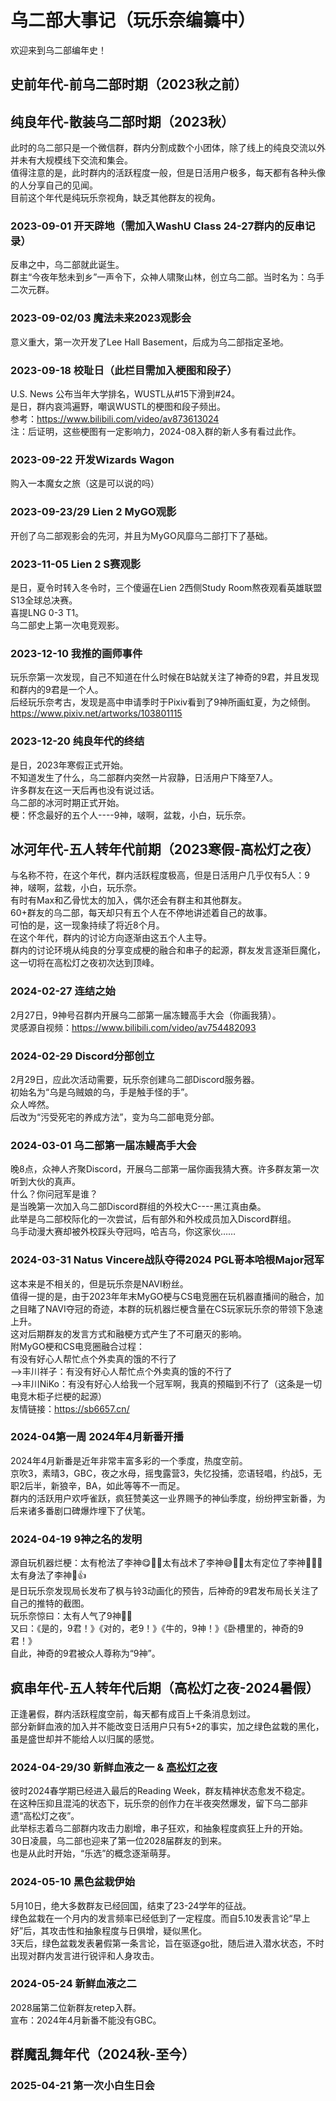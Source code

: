 # 乌二部大事记（玩乐奈编纂中）

欢迎来到乌二部编年史！

## 史前年代-前乌二部时期（2023秋之前）

## 纯良年代-散装乌二部时期（2023秋）

此时的乌二部只是一个微信群，群内分割成数个小团体，除了线上的纯良交流以外并未有大规模线下交流和集会。\
值得注意的是，此时群内的活跃程度一般，但是日活用户极多，每天都有各种头像的人分享自己的见闻。\
目前这个年代是纯玩乐奈视角，缺乏其他群友的视角。

### **2023-09-01** 开天辟地（需加入WashU Class 24-27群内的反串记录）

反串之中，乌二部就此诞生。\
群主“今夜年愁未到乡”一声令下，众神人啸聚山林，创立乌二部。当时名为：乌手二次元群。

### **2023-09-02/03** 魔法未来2023观影会

意义重大，第一次开发了Lee Hall Basement，后成为乌二部指定圣地。

### **2023-09-18** 校耻日（此栏目需加入梗图和段子）

U.S. News 公布当年大学排名，WUSTL从#15下滑到#24。\
是日，群内哀鸿遍野，嘲讽WUSTL的梗图和段子频出。\
参考：https://www.bilibili.com/video/av873613024 \
注：后证明，这些梗图有一定影响力，2024-08入群的新人多有看过此作。

### **2023-09-22** 开发Wizards Wagon

购入一本魔女之旅（这是可以说的吗）

### **2023-09-23/29** Lien 2 MyGO观影

开创了乌二部观影会的先河，并且为MyGO风靡乌二部打下了基础。

### **2023-11-05** Lien 2 S赛观影

是日，夏令时转入冬令时，三个傻逼在Lien 2西侧Study Room熬夜观看英雄联盟S13全球总决赛。\
喜提LNG 0-3 T1。\
乌二部史上第一次电竞观影。

### **2023-12-10** 我推的画师事件

玩乐奈第一次发现，自己不知道在什么时候在B站就关注了神奇的9君，并且发现和群内的9君是一个人。\
后经玩乐奈考古，发现是高中申请季时于Pixiv看到了9神所画虹夏，为之倾倒。\
https://www.pixiv.net/artworks/103801115

### **2023-12-20** 纯良年代的终结

是日，2023年寒假正式开始。\
不知道发生了什么，乌二部群内突然一片寂静，日活用户下降至7人。\
许多群友在这一天后再也没有说过话。\
乌二部的冰河时期正式开始。\
梗：怀念最好的五个人----9神，啵啊，盆栽，小白，玩乐奈。

## 冰河年代-五人转年代前期（2023寒假-高松灯之夜）

与名称不符，在这个年代，群内活跃程度极高，但是日活用户几乎仅有5人：9神，啵啊，盆栽，小白，玩乐奈。\
有时有Max和乙骨忧太的加入，偶尔还会有群主和其他群友。\
60+群友的乌二部，每天却只有五个人在不停地讲述着自己的故事。\
可怕的是，这一现象持续了将近8个月。\
在这个年代，群内的讨论方向逐渐由这五个人主导。\
群内的讨论环境从纯良的分享变成梗的融合和串子的起源，群友发言逐渐巨魔化，这一切将在高松灯之夜初次达到顶峰。

### **2024-02-27** 连结之始

2月27日，9神号召群内开展乌二部第一届冻鳗高手大会（你画我猜）。\
灵感源自视频：https://www.bilibili.com/video/av754482093

### **2024-02-29** Discord分部创立

2月29日，应此次活动需要，玩乐奈创建乌二部Discord服务器。\
初始名为“乌是乌贼娘的乌，手是触手怪的手”。\
众人哗然。\
后改为“污受死宅的养成方法”，变为乌二部电竞分部。

### **2024-03-01** 乌二部第一届冻鳗高手大会

晚8点，众神人齐聚Discord，开展乌二部第一届你画我猜大赛。许多群友第一次听到大伙的真声。\
什么？你问冠军是谁？\
是当晚第一次加入乌二部Discord群组的外校大C----黑江真由桑。\
此举是乌二部校际化的一次尝试，后有部外和外校成员加入Discord群组。\
乌手动漫大赛却被外校踩头夺冠吗，哈吉乌，你这家伙……

### **2024-03-31** Natus Vincere战队夺得2024 PGL哥本哈根Major冠军

这本来是不相关的，但是玩乐奈是NAVI粉丝。\
值得一提的是，由于2023年年末MyGO梗与CS电竞圈在玩机器直播间的融合，加之目睹了NAVI夺冠的奇迹，本群的玩机器烂梗含量在CS玩家玩乐奈的带领下急速上升。\
这对后期群友的发言方式和融梗方式产生了不可磨灭的影响。\
附MyGO梗和CS电竞圈融合过程：\
有没有好心人帮忙点个外卖真的饿的不行了\
-->丰川祥子：有没有好心人帮忙点个外卖真的饿的不行了\
-->丰川NiKo：有没有好心人给我⼀个冠军啊，我真的预瞄到不行了（这条是一切电竞木柜子烂梗的起源）\
友情链接：https://sb6657.cn/

### **2024-04第一周** 2024年4月新番开播

2024年4月新番是近年非常丰富多彩的一个季度，热度空前。\
京吹3，素晴3，GBC，夜之水母，摇曳露营3，失忆投捕，恋语轻唱，约战5，无职2后半，新狼辛，BA，如此等等不一而足。\
群内的活跃用户欢呼雀跃，疯狂赞美这一业界赐予的神仙季度，纷纷押宝新番，为后来诸多番剧口碑爆炸埋下了伏笔。

### **2024-04-19** 9神之名的发明

源自玩机器烂梗：太有枪法了李神😋👍🏻太有战术了李神😅👍🏻太有定位了李神🥳👍🏻太有身法了李神🤣👍\
是日玩乐奈发现局长发布了枫与铃3动画化的预告，后神奇的9君发布局长关注了自己的推特的截图。\
玩乐奈惊曰：太有人气了9神👍🏻\
又曰：《是的，9君！》《对的，老9！》《牛的，9神！》《卧槽里的，神奇的9君！》\
自此，神奇的9君被众人尊称为“9神”。

## 疯串年代-五人转年代后期（高松灯之夜-2024暑假）

正逢暑假，群内活跃程度空前，每天都有成百上千条消息划过。\
部分新鲜血液的加入并不能改变日活用户只有5+2的事实，加之绿色盆栽的黑化，虽是盛世却并不能给人以归属的感觉。

### **2024-04-29/30** 新鲜血液之一 & [高松灯之夜](../02-术语词典/高松灯之夜.md)

彼时2024春学期已经进入最后的Reading Week，群友精神状态愈发不稳定。\
在这种压抑且混沌的状态下，玩乐奈的创作力在半夜突然爆发，留下乌二部非遗“高松灯之夜”。\
此举标志着乌二部群内攻击力剧增，串子狂欢，和抽象程度疯狂上升的开始。\
30日凌晨，乌二部也迎来了第一位2028届群友的到来。\
也是从此时开始，“乐选”的概念逐渐萌芽。

### **2024-05-10** 黑色盆栽伊始

5月10日，绝大多数群友已经回国，结束了23-24学年的征战。\
绿色盆栽在一个月内的发言频率已经低到了一定程度。而自5.10发表言论“早上好”后，其攻击性和抽象程度与日俱增，疑似黑化。\
3天后，绿色盆栽发表暑假第一条言论，旨在驱逐go批，随后进入潜水状态，不时出现对群内发言进行锐评和人身攻击。

### **2024-05-24** 新鲜血液之二

2028届第二位新群友retep入群。\
宣布：2024年4月新番不能没有GBC。

### 

## 群魔乱舞年代（2024秋-至今）

### **2025-04-21** 第一次小白生日会
